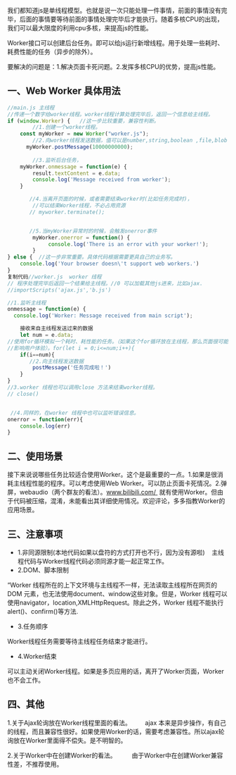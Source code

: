 我们都知道js是单线程模型。也就是说一次只能处理一件事情，前面的事情没有完毕，后面的事情要等待前面的事情处理完毕后才能执行。随着多核CPU的出现，我们可以最大限度的利用cpu多核，来提高js的性能。

Worker接口可以创建后台任务。即可以给js运行新增线程。用于处理一些耗时、耗费性能的任务（异步的除外）。       

要解决的问题是：1.解决页面卡死问题。2.发挥多核CPU的优势，提高js性能。

## 一、Web Worker 具体用法
``` javascript
//main.js 主线程
//传递一个数字给worker线程。worker线程计算处理完毕后，返回一个信息给主线程。
if (window.Worker) {   //这一步比较重要，兼容性判断。
        //1.创建一个worker线程。
	const myWorker = new Worker("worker.js");
        //2.向worker线程发送数据，值可以是number,string,boolean ,file,blob 等
	  myWorker.postMessage(10000000000);
	
        //3.监听后台任务，
	myWorker.onmessage = function(e) {
	    result.textContent = e.data;
	    console.log('Message received from worker');
	}

       //4.当离开页面的时候，或者需要结束worker时(比如任务完成时)，
        //可以结束Worker线程，不必占用资源       
       // myworker.terminate();


       //5.当myWorker异常时的时候，会触发onerror事件    
        myWorker.onerror = function() {
             console.log('There is an error with your worker!');
        }
} else {  //这一步非常重要。具体代码根据需要更具自己的业务写。
	console.log('Your browser doesn\'t support web workers.')
}
复制代码//worker.js  worker 线程
// 程序处理完毕后返回一个结果给主线程。//0 可以加载其他js进来，比如ajax.
//importScripts('ajax.js','b.js')  

//1.监听主线程
onmessage = function(e) {
  console.log('Worker: Message received from main script');

    接收来自主线程发送过来的数据
    let num = e.data;
//使用for循环模拟一个耗时、耗性能的任务。（如果这个for循环放在主线程，那么页面很可能会卡死，
//影响用户体验）。for(let i = 0;i<=num;i++){
    if(i==num){
       //2.向主线程发送数据
        postMessage('任务完成啦！')
    }
}
//3.worker 线程也可以调用close 方法来结束worker线程。
// close()


 //4.同样的，在worker 线程中也可以监听错误信息。
onerror = function(err){
    console.log(err)
}
```
## 二、使用场景
接下来说说哪些任务比较适合使用Worker。这个是最重要的一点。1.如果是很消耗主线程性能的程序。可以考虑使用Web Worker。可以防止页面卡死情况。2.弹屏，webaudio（两个群友的看法）。www.bilibili.com/  就有使用Worker。但由于代码被压缩，混淆，未能看出其详细使用情况。欢迎评论，多多指教Worker的应用场景。
## 三、注意事项
- 1.非同源限制(本地代码如果以盘符的方式打开也不行，因为没有源啦)  
 
主线程代码与Worker线程代码必须同源才能一起正常工作。
- 2.DOM、脚本限制

“Worker 线程所在的上下文环境与主线程不一样，无法读取主线程所在网页的 DOM 元素，也无法使用document、window这些对象。但是，Worker 线程可以使用navigator，location,XMLHttpRequest。除此之外，Worker 线程不能执行alert()、confirm()等方法.
- 3.任务顺序

Worker线程任务需要等待主线程任务结束才能进行。
- 4.Worker结束  

可以主动关闭Worker线程。如果是多页应用的话，离开了Worker页面，Worker 也不会工作。
## 四、其他
1.关于Ajax轮询放在Worker线程里面的看法。 
       
ajax 本来是异步操作，有自己的线程，而且兼容性很好。如果使用Worker的话，需要考虑兼容性。所以ajax轮询放在Worker里面得不偿失。是不明智的。

2.关于Worker中在创建Worker的看法。
       
由于Worker中在创建Worker兼容性差，不推荐使用。
